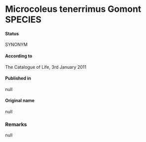 # Microcoleus tenerrimus Gomont SPECIES

#### Status
SYNONYM

#### According to
The Catalogue of Life, 3rd January 2011

#### Published in
null

#### Original name
null

### Remarks
null